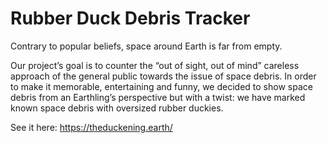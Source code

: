 Rubber Duck Debris Tracker
=====================

Contrary to popular beliefs, space around Earth is far from empty.

Our project’s goal is to counter the “out of sight, out of mind” careless approach of the general public towards the issue of space debris. In order to make it memorable, entertaining and funny, we decided to show space debris from an Earthling’s perspective but with a twist: we have marked known space debris with oversized rubber duckies. 

See it here:
https://theduckening.earth/
